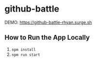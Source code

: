 # github-battle
DEMO: https://github-battle-rhyan.surge.sh
## How to Run the App Locally
1. `npm install`
2. `npm run start`
